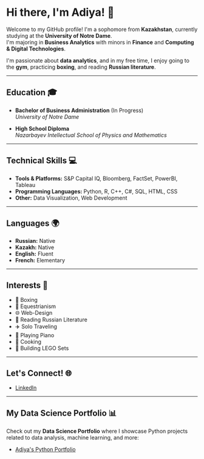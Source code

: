 # Hi there, I'm Adiya! 👋

Welcome to my GitHub profile! I'm a sophomore from **Kazakhstan**, currently studying at the **University of Notre Dame**.  
I'm majoring in **Business Analytics** with minors in **Finance** and **Computing & Digital Technologies**.  

I'm passionate about **data analytics**, and in my free time, I enjoy going to the **gym**, practicing **boxing**, and reading **Russian literature**.  

---

## Education 🎓
- **Bachelor of Business Administration** (In Progress)  
  *University of Notre Dame*  
 
- **High School Diploma**  
  *Nazarbayev Intellectual School of Physics and Mathematics*  

---

## Technical Skills 💻
- **Tools & Platforms:** S&P Capital IQ, Bloomberg, FactSet, PowerBI, Tableau  
- **Programming Languages:** Python, R, C++, C#, SQL, HTML, CSS  
- **Other:** Data Visualization, Web Development  

---

## Languages 🌍
- **Russian:** Native  
- **Kazakh:** Native  
- **English:** Fluent  
- **French:** Elementary  

---

## Interests 🌟
- 🥊 Boxing  
- 🏇 Equestrianism  
- 🌐 Web-Design  
- 📖 Reading Russian Literature  
- ✈️ Solo Traveling  
- 🎹 Playing Piano  
- 🍳 Cooking  
- 🧩 Building LEGO Sets  

---

## Let's Connect! 🌐
- [LinkedIn](www.linkedin.com/in/adiya-biyekenova)

---

## My Data Science Portfolio 📊

Check out my **Data Science Portfolio** where I showcase Python projects related to data analysis, machine learning, and more:

- [Adiya's Python Portfolio](https://github.com/adiyabiyekenova/BIYEKENOVA-Python-Portfolio)
